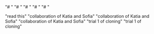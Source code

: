 "# <Trial>" 
"# <Trial>" 
"# <Trial>" 
"# <Trial>" 
"# <Trial2>" 
 
"read this" 
"collaboration of Katia and Sofia" 
"collaboration of Katia and Sofia" 
"collaboration of Katia and Sofia" 
"trial 1 of cloning" 
"trial 1 of cloning" 
